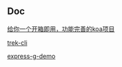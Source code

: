 ## Doc

[给你一个开箱即用，功能完善的koa项目](https://juejin.im/post/6844903855772303367)

[trek-cli](https://github.com/trekjs/cli#directory-structure)

[express-g-demo](https://github.com/i5ting/express-g-demo)
